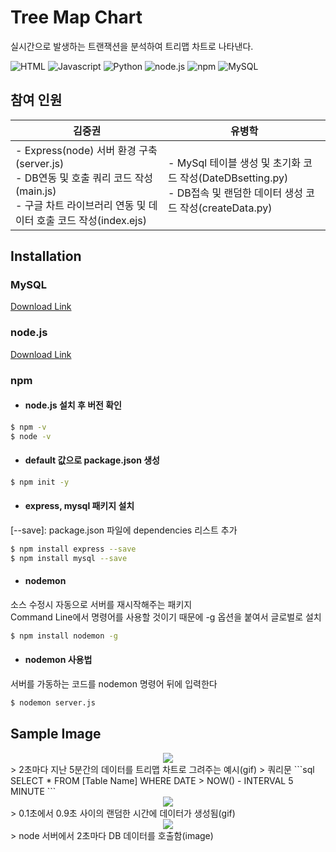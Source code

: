# Tree Map Chart
실시간으로 발생하는 트랜잭션을 분석하여 트리맵 차트로 나타낸다.



![HTML](https://img.shields.io/badge/-html-red)
![Javascript](https://img.shields.io/badge/-Javascript-yellow)
![Python](https://img.shields.io/badge/-Python-9cf)
![node.js](https://img.shields.io/badge/node.js-v16.13-brightgreen)
![npm](https://img.shields.io/badge/npm-v8.1.0-green)
![MySQL](https://img.shields.io/badge/MySQL-v5.7-blue)   

## 참여 인원
|김중권|유병학|
|-----|-----|
|- Express(node) 서버 환경 구축(server.js) <br> - DB연동 및 호출 쿼리 코드 작성(main.js) <br> - 구글 차트 라이브러리 연동 및 데이터 호출 코드 작성(index.ejs) | - MySql 테이블 생성 및 초기화 코드 작성(DateDBsetting.py) <br> - DB접속 및 랜덤한 데이터 생성 코드 작성(createData.py)


## Installation

### MySQL
[Download Link](https://downloads.mysql.com/archives/installer/)


### node.js
[Download Link](https://nodejs.org/en/download/)

### npm

- #### node.js 설치 후 버전 확인
```bash
$ npm -v
$ node -v
```

- #### default 값으로 package.json 생성
```bash
$ npm init -y
```

- #### express, mysql 패키지 설치  
[--save]: package.json 파일에 dependencies 리스트 추가
```bash
$ npm install express --save
$ npm install mysql --save
```

- #### nodemon
소스 수정시 자동으로 서버를 재시작해주는 패키지  
Command Line에서 명령어를 사용할 것이기 때문에 -g 옵션을 붙여서 글로벌로 설치
```bash
$ npm install nodemon -g
```
- #### nodemon 사용법  
서버를 가동하는 코드를 nodemon 명령어 뒤에 입력한다
```bash
$ nodemon server.js
```


## Sample Image
<div align=center>
<img src="https://user-images.githubusercontent.com/94525599/146855340-4d5f3ff1-1848-4bbc-b46c-93238d3c03de.gif"></img>
</div>   
> 2초마다 지난 5분간의 데이터를 트리맵 차트로 그려주는 예시(gif)   
> 쿼리문
```sql
 SELECT * FROM [Table Name] WHERE DATE > NOW() - INTERVAL 5 MINUTE
```   
<div align=center>
<img src="https://user-images.githubusercontent.com/94525599/146854755-7391267b-2820-4559-a5ec-6ab7f118107a.gif"></img>     
</div>
 > 0.1초에서 0.9초 사이의 랜덤한 시간에 데이터가 생성됨(gif)   

 
<div align=center>
<img src="https://user-images.githubusercontent.com/94525599/146855690-559ecd56-feb2-4744-a5a4-2b304a83c6f4.png"></img>   
</div>
 > node 서버에서 2초마다 DB 데이터를 호출함(image)

